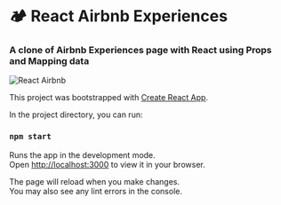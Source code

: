 # 🏕 React Airbnb Experiences
### A clone of Airbnb Experiences page with React using Props and Mapping data


![React Airbnb](https://user-images.githubusercontent.com/69304255/173529210-46491b3c-b4c6-4d94-9d88-6d7566d8690a.jpeg)



This project was bootstrapped with [Create React App](https://github.com/facebook/create-react-app).

In the project directory, you can run:

### `npm start`

Runs the app in the development mode.\
Open [http://localhost:3000](http://localhost:3000) to view it in your browser.

The page will reload when you make changes.\
You may also see any lint errors in the console.

